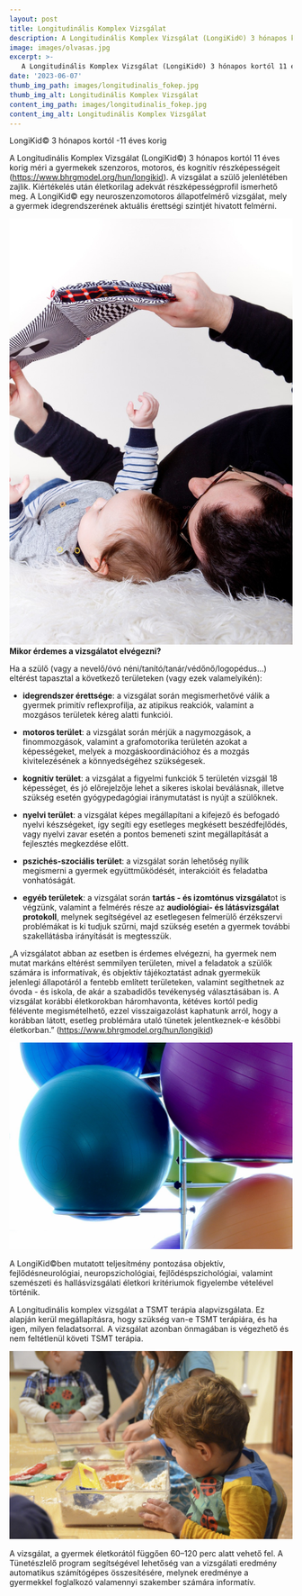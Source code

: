 ```yaml
---
layout: post
title: Longitudinális Komplex Vizsgálat
description: A Longitudinális Komplex Vizsgálat (LongiKid©) 3 hónapos kortól 11 éves korig méri a gyermekek szenzoros, motoros, és kognitív részképességeit
image: images/olvasas.jpg
excerpt: >-
   A Longitudinális Komplex Vizsgálat (LongiKid©) 3 hónapos kortól 11 éves korig méri a gyermekek szenzoros, motoros, és kognitív részképességeit
date: '2023-06-07'
thumb_img_path: images/longitudinalis_fokep.jpg
thumb_img_alt: Longitudinális Komplex Vizsgálat 
content_img_path: images/longitudinalis_fokep.jpg
content_img_alt: Longitudinális Komplex Vizsgálat 
---
```



LongiKid© 3 hónapos kortól -11 éves korig

A Longitudinális Komplex Vizsgálat (LongiKid©) 3 hónapos kortól 11 éves
korig méri a gyermekek szenzoros, motoros, és kognitív részképességeit
(<https://www.bhrgmodel.org/hun/longikid>). A vizsgálat a szülő
jelenlétében zajlik. Kiértékelés után életkorilag adekvát
részképességprofil ismerhető meg. A LongiKid© egy neuroszenzomotoros
állapotfelmérő vizsgálat, mely a gyermek idegrendszerének aktuális
érettségi szintjét hivatott felmérni.

![Longitudinális Komplex Vizsgálat ](/images/longitudinalis1.jpg)
**Mikor érdemes a vizsgálatot elvégezni?**

Ha a szülő (vagy a nevelő/óvó néni/tanító/tanár/védőnő/logopédus…)
eltérést tapasztal a következő területeken (vagy ezek valamelyikén):

- **idegrendszer érettsége**: a vizsgálat során megismerhetővé válik a
  gyermek primitív reflexprofilja, az atipikus reakciók, valamint a
  mozgásos területek kéreg alatti funkciói.

- **motoros terület**: a vizsgálat során mérjük a nagymozgások, a
  finommozgások, valamint a grafomotorika területén azokat a
  képességeket, melyek a mozgáskoordinációhoz és a mozgás
  kivitelezésének a könnyedségéhez szükségesek.

- **kognitív terület**: a vizsgálat a figyelmi funkciók 5 területén
  vizsgál 18 képességet, és jó előrejelzője lehet a sikeres iskolai
  beválásnak, illetve szükség esetén gyógypedagógiai iránymutatást is
  nyújt a szülőknek.

- **nyelvi terület**: a vizsgálat képes megállapítani a kifejező és
  befogadó nyelvi készségeket, így segíti egy esetleges megkésett
  beszédfejlődés, vagy nyelvi zavar esetén a pontos bemeneti szint
  megállapítását a fejlesztés megkezdése előtt.

- **pszichés-szociális terület**: a vizsgálat során lehetőség nyílik
  megismerni a gyermek együttműködését, interakcióit és feladatba
  vonhatóságát.

- **egyéb területek**: a vizsgálat során **tartás - és izomtónus
  vizsgálat**ot is végzünk, valamint a felmérés része az **audiológiai-
  és látásvizsgálat protokoll**, melynek segítségével az esetlegesen
  felmerülő érzékszervi problémákat is ki tudjuk szűrni, majd szükség
  esetén a gyermek további szakellátásba irányítását is megtesszük.

„A vizsgálatot abban az esetben is érdemes elvégezni, ha gyermek nem
mutat markáns eltérést semmilyen területen, mivel a feladatok a szülők
számára is informatívak, és objektív tájékoztatást adnak gyermekük
jelenlegi állapotáról a fentebb említett területeken, valamint
segíthetnek az óvoda - és iskola, de akár a szabadidős tevékenység
választásában is. A vizsgálat korábbi életkorokban háromhavonta, kétéves
kortól pedig félévente megismételhető, ezzel visszaigazolást kaphatunk
arról, hogy a korábban látott, esetleg problémára utaló tünetek
jelentkeznek-e későbbi életkorban.”
(<https://www.bhrgmodel.org/hun/longikid>)

![Longitudinális Komplex Vizsgálat](/images/longitudinalis2.jpg)

A LongiKid©ben mutatott teljesítmény pontozása objektív,
fejlődésneurológiai, neuropszichológiai, fejlődéspszichológiai, valamint
szemészeti és hallásvizsgálati életkori kritériumok figyelembe vételével
történik.

A Longitudinális komplex vizsgálat a TSMT terápia alapvizsgálata. Ez
alapján kerül megállapításra, hogy szükség van-e TSMT terápiára, és ha
igen, milyen feladatsorral. A vizsgálat azonban önmagában is végezhető
és nem feltétlenül követi TSMT terápia.

![Longitudinális Komplex Vizsgálat ](/images/longitudinalis3.jpg)

A vizsgálat, a gyermek életkorától függően 60–120 perc alatt vehető fel.
A Tünetészlelő program segítségével lehetőség van a vizsgálati eredmény
automatikus számítógépes összesítésére, melynek eredménye a gyermekkel
foglalkozó valamennyi szakember számára informatív.
